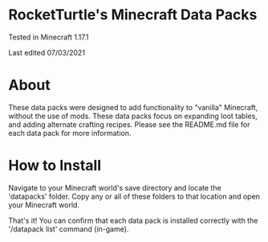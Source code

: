 # RocketTurtle's Minecraft Data Packs

Tested in Minecraft 1.17.1

Last edited 07/03/2021

# About

These data packs were designed to add functionality to "vanilla" Minecraft, without the use of mods.  These data packs focus on expanding loot tables, and adding alternate crafting recipes.  Please see the README.md file for each data pack for more information.

# How to Install

Navigate to your Minecraft world's save directory and locate the 'datapacks' folder.  Copy any or all of these folders to that location and open your Minecraft world.

That's it!  You can confirm that each data pack is installed correctly with the '/datapack list' command (in-game).

